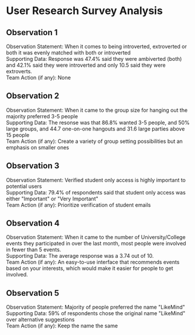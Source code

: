 # User Research Survey Analysis

## Observation 1
  Observation Statement: When it comes to being introverted, extroverted or both it was evenly matched with both or introverted \
  Supporting Data: Response was 47.4% said they were ambiverted (both) and 42.1% said they were introverted and only 10.5 said they were extroverts. \
  Team Action (if any): None

## Observation 2
  Observation Statement:  When it came to the group size for hanging out the majority preferred 3-5 people \
  Supporting Data: The resonse was that 86.8% wanted 3-5 people, and 50% large groups, and 44.7 one-on-one hangouts and 31.6 large parties above 15 people  \
  Team Action (if any): Create a variety of group setting possibilities but an emphasis on smaller ones

## Observation 3
  Observation Statement:  Verified student only access is highly important to potential users \
  Supporting Data:  79.4% of respondents said that student only access was either "Important" or "Very Important" \
  Team Action (if any): Prioritize verification of student emails

## Observation 4
  Observation Statement: When it came to the number of University/College events they participated in over the last month, most people were involved in fewer than 5 events. \
  Supporting Data: The average response was a 3.74 out of 10. \
  Team Action (if any): An easy-to-use interface that recommends events based on your interests, which would make it easier for people to get involved.

## Observation 5
  Observation Statement: Majority of people preferred the name "LikeMind" \
  Supporting Data: 59% of respondents chose the original name "LikeMind" over alternative suggestions \
  Team Action (if any): Keep the name the same
